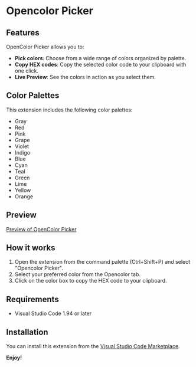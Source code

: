 # Opencolor Picker

## Features

OpenColor Picker allows you to:

- **Pick colors**: Choose from a wide range of colors organized by palette.
- **Copy HEX codes**: Copy the selected color code to your clipboard with one click.
- **Live Preview**: See the colors in action as you select them.

## Color Palettes

This extension includes the following color palettes:

- Gray
- Red
- Pink
- Grape
- Violet
- Indigo
- Blue
- Cyan
- Teal
- Green
- Lime
- Yellow
- Orange

## Preview

[Preview of OpenColor Picker](images\Gif.gif)

## How it works

1. Open the extension from the command palette (Ctrl+Shift+P) and select "Opencolor Picker".
2. Select your preferred color from the Opencolor tab.
3. Click on the color box to copy the HEX code to your clipboard.

## Requirements

- Visual Studio Code 1.94 or later

## Installation

You can install this extension from the [Visual Studio Code Marketplace](https://marketplace.visualstudio.com/vscode).

**Enjoy!**
